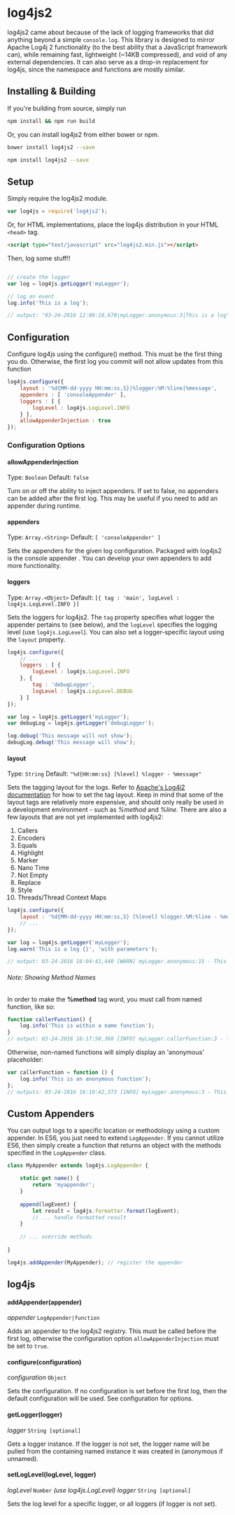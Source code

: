 # log4js2
log4js2 came about because of the lack of logging frameworks that did anything beyond a simple 
`console.log`. This library is designed to mirror Apache Log4j 2 functionality (to the best 
ability that a JavaScript framework can), while remaining fast, lightweight (~14KB compressed), 
and void of any external dependencies. It can also serve as a drop-in replacement for log4js, 
since the namespace and functions are mostly similar.

## Installing & Building

If you're building from source, simply run

```bash
npm install && npm run build
```

Or, you can install log4js2 from either bower or npm.

```bash
bower install log4js2 --save
```

```bash
npm install log4js2 --save
```

## Setup

Simply require the log4js2 module.

```javascript
var log4js = require('log4js2');
```

Or, for HTML implementations, place the log4js distribution in your HTML ```<head>``` tag.

```html
<script type="text/javascript" src="log4js2.min.js"></script>
```

Then, log some stuff!!

```javascript

// create the logger
var log = log4js.getLogger('myLogger');

// log an event
log.info('This is a log');

// output: "03-24-2016 12:00:18,670|myLogger:anonymous:3|This is a log"
```

## Configuration

Configure log4js using the configure() method. This must be the first thing you do. Otherwise, 
the first log you commit will not allow updates from this function

```javascript
log4js.configure({
    layout : '%d{MM-dd-yyyy HH:mm:ss,S}|%logger:%M:%line|%message',
    appenders : [ 'consoleAppender' ],
    loggers : [ {
        logLevel : log4js.LogLevel.INFO
    } ],
    allowAppenderInjection : true
});
```

### Configuration Options

#### allowAppenderInjection
Type: `Boolean`
Default: `false`

Turn on or off the ability to inject appenders. If set to false, no appenders can be added after 
the first log. This may be useful if you need to add an appender during runtime.

#### appenders
Type: `Array.<String>`
Default: `[ 'consoleAppender' ]`

Sets the appenders for the given log configuration. Packaged with log4js2 is the console appender
. You can develop your own appenders to add more functionality.

#### loggers
Type: `Array.<Object>`
Default: `[{ tag : 'main', logLevel : log4js.LogLevel.INFO }]`

Sets the loggers for log4js2. The `tag` property specifies what logger the appender pertains to 
(see below), and the `logLevel` specifies the logging level (use `log4js.LogLevel`). You can also
set a logger-specific layout using the `layout` property. 

```javascript
log4js.configure({
    // ...
    loggers : [ {
	    logLevel : log4js.LogLevel.INFO
    }, {
		tag : 'debugLogger',
		logLevel : log4js.LogLevel.DEBUG
	} ]
});

var log = log4js.getLogger('myLogger');
var debugLog = log4js.getLogger('debugLogger');

log.debug('This message will not show');
debugLog.debug('This message will show');
```

#### layout
Type: `String`
Default: `"%d{HH:mm:ss} [%level] %logger - %message"`

Sets the tagging layout for the logs. Refer to 
[Apache's Log4j2 documentation](https://logging.apache.org/log4j/2.x/manual/layouts.html) for how
to set the tag layout. Keep in mind that some of the layout tags are relatively more expensive, 
and should only really be used in a development environment - such as *%method* and *%line*.
There are also a few layouts that are not yet implemented with log4js2:

1. Callers
2. Encoders
3. Equals
4. Highlight
5. Marker
6. Nano Time
7. Not Empty
8. Replace
9. Style
10. Threads/Thread Context Maps

```javascript
log4js.configure({
    layout : '%d{MM-dd-yyyy HH:mm:ss,S} [%level] %logger.%M:%line - %message',
    // ...
});

var log = log4js.getLogger('myLogger');
log.warn('This is a log {}', 'with parameters');

// output: 03-24-2016 16:04:41,440 [WARN] myLogger.anonymous:15 - This is a log with parameters

```

###### Note: Showing Method Names

In order to make the **%method** tag word, you must call from named function, like so:

```javascript
function callerFunction() {
    log.info('This is within a name function');
}
// output: 03-24-2016 16:17:50,360 [INFO] myLogger.callerFunction:3 - This is within a name function
```

Otherwise, non-named functions will simply display an 'anonymous' placeholder:

```javascript
var callerFunction = function () {
    log.info('This is an anonymous function');
};
// outputs: 03-24-2016 16:19:42,373 [INFO] myLogger.anonymous:3 - This is an anonymous function
```

## Custom Appenders
You can output logs to a specific location or methodology using a custom appender. In ES6, you 
just need to extend `LogAppender`. If you cannot utilize ES6, then simply create a function that 
returns an object with the methods specified in the `LogAppender` class.

```javascript
class MyAppender extends log4js.LogAppender {

    static get name() {
        return 'myappender';
    }
    
    append(logEvent) {
        let result = log4js.formatter.format(logEvent);
        // ... handle formatted result
    }
    
    // ... override methods
    
}

log4js.addAppender(MyAppender); // register the appender

```

## log4js

#### addAppender(appender)
*appender* `LogAppender|function` 

Adds an appender to the log4js2 registry. This must be called before the first log, otherwise the 
configuration option `allowAppenderInjection` must be set to `true`.

#### configure(configuration)
*configuration* `Object`

Sets the configuration. If no configuration is set before the first log, then the default 
configuration will be used. See configuration for options.

#### getLogger(logger)
*logger* `String [optional]`

Gets a logger instance. If the logger is not set, the logger name will be pulled from the
containing named instance it was created in (anonymous if unnamed).

#### setLogLevel(logLevel, logger)

*logLevel* `Number` *(use log4js.LogLevel)*
*logger* `String [optional]`

Sets the log level for a specific logger, or all loggers (if logger is not set).